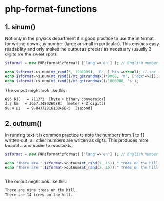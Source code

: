 # php-format-functions

## 1. sinum() ##

Not only in the physics department it is good practice to use the SI format for writing down any number (large or small in particular). This ensures easy readability and only makes the output as precise as necessary (usually 3 digits are the sweet spot).  

```php
$zformat = new PHPzformat\zformat( ['lang'=>'en'] ); // English number format

echo $zformat->sinum(mt_rand(5, 1999999), 'B', ['bin'=>true]); // set to binary instead of SI prefixes
echo $zformat->sinum(mt_rand()/mt_getrandmax()*9000, 'm', ['acc'=>2]); // accuracy = 2 digits 
echo $zformat->sinum(mt_rand()/mt_getrandmax()/1000000, 's'); 
```

The output might look like this:

```html
695 KiB   = 711372  [byte + binary conversion]
3.7 km   = 3657.3480260881  [meter + 2 digits]
98.4 µs   = 9.8437291615846E-5  [second]
```


## 2. outnum() ##

In running text it is common practice to note the numbers from 1 to 12 written-out; all other numbers are written as digits. This produces more beautiful and easier to read texts. 

```php
$zformat = new PHPzformat\zformat( ['lang'=>'en'] ); // English number format

echo "There are ".$zformat->outnum(mt_rand(2, 15))." trees on the hill.";
echo "There are ".$zformat->outnum(mt_rand(2, 15))." trees on the hill.";
    
```

The output might look like this:

```html
There are nine trees on the hill.
There are 14 trees on the hill.
```
 
